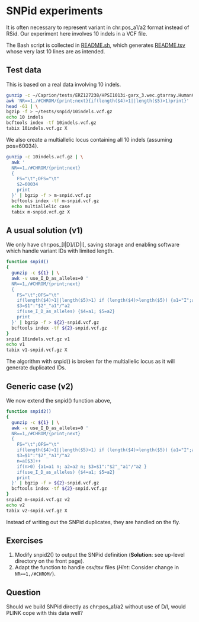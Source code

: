 # SNPid experiments

It is often necessary to represent variant in chr:pos_a1/a2 format instead of RSid. Our experiment here involves 10 indels in a VCF file.

The Bash script is collected in [README.sh](README.sh), which generates [README.tsv](README.tsv) whose very last 10 lines are as intended.

## Test data

This is based on a real data involving 10 indels.

```bash
gunzip -c ~/Caprion/tests/ERZ127238/HPSI1013i-garx_3.wec.gtarray.HumanCoreExome-12_v1_0.imputed_phased.20150604.genotypes.vcf.gz | \
awk 'NR==1,/#CHROM/{print;next}{if(length($4)>1||length($5)>1)print}' | \
head -61 | \
bgzip -f > ~/tests/snpid/10indels.vcf.gz
echo 10 indels
bcftools index -tf 10indels.vcf.gz
tabix 10indels.vcf.gz X
```

We also create a multiallelic locus containing all 10 indels (assuming pos=60034).

```bash
gunzip -c 10indels.vcf.gz | \
  awk '
  NR==1,/#CHROM/{print;next}
  {
    FS="\t";OFS="\t"
    $2=60034
    print
  }' | bgzip -f > m-snpid.vcf.gz
  bcftools index -tf m-snpid.vcf.gz
  echo multiallelic case
  tabix m-snpid.vcf.gz X
```

## A usual solution (v1)

We only have chr:pos_[I|D]/[D|I], saving storage and enabling software which handle variant IDs with limited length.

```bash
function snpid()
{
  gunzip -c ${1} | \
  awk -v use_I_D_as_alleles=0 '
  NR==1,/#CHROM/{print;next}
  {
    FS="\t";OFS="\t"
    if(length($4)>1||length($5)>1) if (length($4)>length($5)) {a1="I";a2="D"} else {a1="D"; a2="I"} else {a1=$4; a2=$5}
    $3=$1":"$2"_"a1"/"a2
    if(use_I_D_as_alleles) {$4=a1; $5=a2}
    print
  }' | bgzip -f > ${2}-snpid.vcf.gz
  bcftools index -tf ${2}-snpid.vcf.gz
}
snpid 10indels.vcf.gz v1
echo v1
tabix v1-snpid.vcf.gz X
```

The algorithm with snpid() is broken for the multiallelic locus as it will generate duplicated IDs.

## Generic case (v2)

We now extend the snpid() function above,

```bash
function snpid2()
{
  gunzip -c ${1} | \
  awk -v use_I_D_as_alleles=0 '
  NR==1,/#CHROM/{print;next}
  {
    FS="\t";OFS="\t"
    if(length($4)>1||length($5)>1) if (length($4)>length($5)) {a1="I";a2="D"} else {a1="D"; a2="I"} else {a1=$4; a2=$5}
    $3=$1":"$2"_"a1"/"a2
    n=a[$3]++
    if(n>0) {a1=a1 n; a2=a2 n; $3=$1":"$2"_"a1"/"a2 }
    if(use_I_D_as_alleles) {$4=a1; $5=a2}
    print
  }' | bgzip -f > ${2}-snpid.vcf.gz
  bcftools index -tf ${2}-snpid.vcf.gz
}
snpid2 m-snpid.vcf.gz v2
echo v2
tabix v2-snpid.vcf.gz X
```

Instead of writing out the SNPid duplicates, they are handled on the fly.

## Exercises

1. Modify snpid2() to output the SNPid definition (**Solution**: see up-level directory on the front page).
2. Adapt the function to handle csv/tsv files (*Hint*: Consider change in `NR==1,/#CHROM/`).

## Question

Should we build SNPid directly as chr:pos_a1/a2 without use of D/I, would PLINK cope with this data well?
